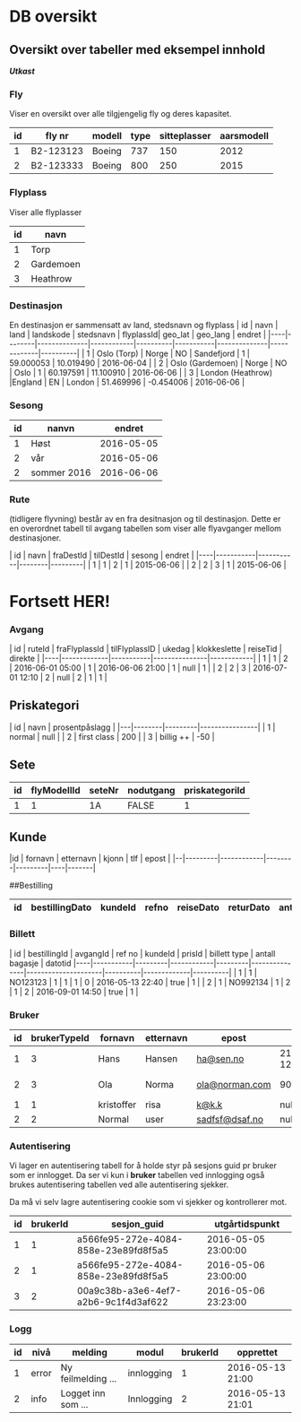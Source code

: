 # DB oversikt

## Oversikt over tabeller med eksempel innhold

**_Utkast_**

### Fly
Viser en oversikt over alle tilgjengelig fly og deres kapasitet.

| id | fly nr |  modell | type | sitteplasser | aarsmodell | 
|----|--------|------------|--------|----------------|---------------|
| 1 | B2-123123  | Boeing | 737 | 150 | 2012 |
| 2 | B2-123333  | Boeing | 800 | 250 | 2015 | 

### Flyplass
Viser alle flyplasser

| id | navn |
|----|--------|
| 1 | Torp | 
| 2 | Gardemoen | 
| 3 | Heathrow | 

### Destinasjon
En destinasjon er sammensatt av land, stedsnavn og flyplass
| id | navn | land |  landskode | stedsnavn | flyplassId| geo_lat | geo_lang | endret  |
|----|--------|--------------|------------|----------|-----------|--------------|-------------|----------|
| 1 | Oslo (Torp)  | Norge | NO | Sandefjord | 1 | 59.000053 | 10.019490 | 2016-06-04 |
| 2 | Oslo (Gardemoen) | Norge | NO | Oslo | 1 | 60.197591 | 11.100910 | 2016-06-06 |
| 3 | London (Heathrow)  |England | EN | London  | 51.469996 | -0.454006  | 2016-06-06 |

### Sesong
| id | nanvn | endret |
|----|------|---------|
| 1 | Høst | 2016-05-05|
| 2 | vår | 2016-05-06 |
| 2 | sommer 2016 | 2016-06-06 |

### Rute
(tidligere flyvning) består av en fra desitnasjon og til destinasjon.
Dette er en overordnet tabell til avgang tabellen som viser alle flyavganger mellom destinasjoner. 

| id | navn | fraDestId | tilDestId | sesong | endret |
|----|-----------|-----------|--------|---------|
| 1 | 1 | 2 |  1 | 2015-06-06 |
| 2 | 2 | 3 |  1 | 2015-06-06 |

# Fortsett HER!

### Avgang
| id | ruteId | fraFlyplassId | tilFlyplassID | ukedag | klokkeslette | reiseTid | direkte |
|----|-------------|-----------|---------------|------------|
| 1 | 1 | 2 | 2016-06-01 05:00 | 1 | 2016-06-06 21:00 |  1 | null | 1 |
| 2 | 2 | 3 | 2016-07-01 12:10 | 2 | null | 2 | 1 | 1 |

## Priskategori

| id | navn  | prosentpåslagg |
|---|--------|---------|----------------|
| 1 | normal  | null |
| 2 | first class | 200 |
| 3 | billig ++  | -50 |


## Sete

| id | flyModellId | seteNr | nodutgang | priskategoriId |
|---|--------------|--------|-----------|-------------|
| 1 | 1 | 1A | FALSE | 1 | 

## Kunde
|id | fornavn | etternavn | kjonn  | tlf | epost |
|--|---------|------------|--------|---------|----|-------|

##Bestilling

|id | bestillingDato | kundeId | refno |  reiseDato | returDato | antallVoksen | antallBarn | antallBebis  |
|---|----------------|---------|-------|------------|-----------|--------------|------------|---------------|

### Billett
| id | bestillingId | avgangId | ref no | kundeId | prisId | billett type | antall bagasje | datotid 
|----|-----------|---------|------------|---------|---------------|---------------------|----------|-------------|----------|
| 1 | 1 | NO123123 | 1 | 1 | 1 | 0 | 2016-05-13 22:40 | true | 1 |
| 2 | 1 | NO992134 | 1 | 2 | 1 | 2 | 2016-09-01 14:50 | true | 1 |


### Bruker
| id | brukerTypeId | fornavn | etternavn | epost | tlf | fødselsdato | kjønn |  password  |
|---|--------------------|------------|--------------|---------|----|-----------------|---------|---------------|
| 1 | 3 | Hans | Hansen | ha@sen.no | 213111 12 | 1955-01-12 | mann | zxczxcsd |
| 2 | 3  |Ola | Norma | ola@norman.com | 90090013 | 1977-12-12 | mann | asdfasdf |
| 1 | 1 | kristoffer | risa | k@k.k | null | null | null | dsafopsdfi |
| 2 | 2 | Normal | user | sadfsf@dsaf.no | null | null | null | ewrq1| 

### Autentisering
Vi lager en autentisering tabell for å holde styr på sesjons guid pr bruker som er innlogget. Da ser vi kun i __bruker__ tabellen ved innlogging også brukes autentisering tabellen ved alle autentisering sjekker. 

Da må vi selv lagre autentisering cookie som vi sjekker og kontrollerer mot. 

| id | brukerId | sesjon_guid | utgårtidspunkt |
|----|-------------|----------------|---------------------|
| 1 | 1 | a566fe95-272e-4084-858e-23e89fd8f5a5 | 2016-05-05 23:00:00 |
| 2 | 1 | a566fe95-272e-4084-858e-23e89fd8f5a5 | 2016-05-06 23:00:00 |
| 3 | 2 | 00a9c38b-a3e6-4ef7-a2b6-9c1f4d3af622 | 2016-05-06 23:23:00 |

### Logg
| id | nivå | melding | modul | brukerId | opprettet |
|----|--------|------------|----------|-------------|-----------|
| 1 | error | Ny feilmelding ... | innlogging | 1 | 2016-05-13 21:00 |
| 2 | info | Logget inn som ... | Innlogging | 2 | 2016-05-13 21:01 |
